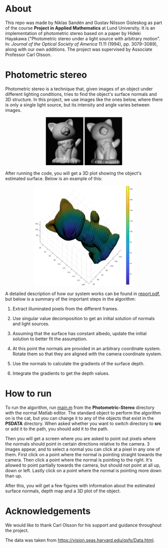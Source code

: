 # About
This repo was made by Niklas Sandén and Gustav Nilsson Gisleskog as part of the course **Project in Applied Mathematics** at Lund University. It is an implementation of photometric stereo based on a paper by Hideki Hayakawa ("Photometric stereo under a light source with arbitrary motion". In: *Journal of the Optical Society of America* 11.11 (1994), pp. 3079–3089), along with our own additions. The project was supervised by Associate Professor Carl Olsson. 


# Photometric stereo
Photometric stereo is a technique that, given images of an object under different lighting conditions, tries to find the object's surface normals and 3D structure. In this project, we use images like the ones below, where there is only a single light source, but its intensity and angle varies between images.

<p align="center">
    <img src="readme_images/cat_introduction.png" width="120" alt="Example cat 1">
    <img src="readme_images/cat_introduction2.png" width="120" alt="Example cat 2">
</p>

After running the code, you will get a 3D plot showing the object's estimated surface. Below is an example of this:

<p align="center">
    <img src="readme_images/cat_results.png" width="320" alt="Example 3D plot">
</p>

A detailed description of how our system works can be found in [report.pdf](https://github.com/niklassanden/Photometric-Stereo/blob/main/report.pdf), but below is a summary of the important steps in the algorithm:

1. Extract illuminated pixels from the different frames.

2. Use singular value decomposition to get an initial solution of normals and light sources. 

3. Assuming that the surface has constant albedo, update the initial solution to better fit the assumption.

4. At this point the normals are provided in an arbitrary coordinate system. Rotate them so that they are aligned with the camera coordinate system.

5. Use the normals to calculate the gradients of the surface depth.

6. Integrate the gradients to get the depth values.

# How to run
To run the algorithm, run [main.m](https://github.com/niklassanden/Photometric-Stereo/blob/main/src/main.m) from the **Photometric-Stereo** directory with the normal Matlab editor. The standard object to perform the algorithm on is the cat, but you can change it to any of the objects that exist in the **PSDATA** directory. When asked whether you want to switch directory to **src** or add it to the path, you should add it to the path. 

Then you will get a screen where you are asked to point out pixels where the normals should point in certain directions relative to the camera. 3 images appear, and to select a normal you can click at a pixel in any one of them. First click on a point where the normal is pointing straight towards the camera. Then click a point where the normal is pointing to the right. It's allowed to point partially towards the camera, but should not point at all up, down or left. Lastly click on a point where the normal is pointing more down than up.

After this, you will get a few figures with information about the estimated surface normals, depth map and a 3D plot of the object.

# Acknowledgements
We would like to thank Carl Olsson for his support and guidance throughout the project.

The data was taken from https://vision.seas.harvard.edu/qsfs/Data.html.